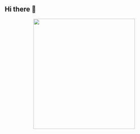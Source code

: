 ## Hi there 👋

<p align="center">
  <img src="https://github.com/user-attachments/assets/fd608bb5-0859-4697-86ca-0c48b6ee709b" width="80%" height="350" />
</p>
<!--
**ivansorroche/ivansorroche** is a ✨ _special_ ✨ repository because its `README.md` (this file) appears on your GitHub profile.

Here are some ideas to get you started:

- 🔭 I’m currently working on ...
- 🌱 I’m currently learning ...
- 👯 I’m looking to collaborate on ...
- 🤔 I’m looking for help with ...
- 💬 Ask me about ...
- 📫 How to reach me: ...
- 😄 Pronouns: ...
- ⚡ Fun fact: ...
-->
